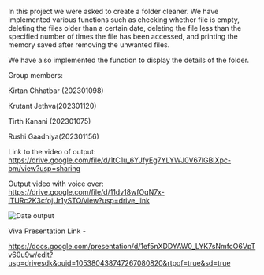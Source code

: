 

In this project we were asked to create a folder cleaner. We have implemented various functions such as 
checking whether file is empty, deleting the files older than a certain date, deleting the file less than
the specified number of times the file has been accessed, and printing the memory saved after removing the
unwanted files. 

We have also implemented the function to display the details of the folder.

Group members:

Kirtan Chhatbar (202301098) 

Krutant Jethva(202301120)

Tirth Kanani (202301075) 

Rushi Gaadhiya(202301156)


Link to the video of output: https://drive.google.com/file/d/1tC1u_6YJfyEg7YLYWJ0V67lGBIXpc-bm/view?usp=sharing

Output video with voice over:
https://drive.google.com/file/d/11dv18wfOqN7x-lTURc2K3cfojUr1ySTQ/view?usp=drive_link

![Date output](https://github.com/Krutant06/Capstone-Project/assets/164739951/b7fb1d77-b3ab-4822-a86d-007f7c9c0c44)


Viva Presentation Link - 

https://docs.google.com/presentation/d/1ef5nXDDYAW0_LYK7sNmfcO6VpTv60u9w/edit?usp=drivesdk&ouid=105380438747267080820&rtpof=true&sd=true

